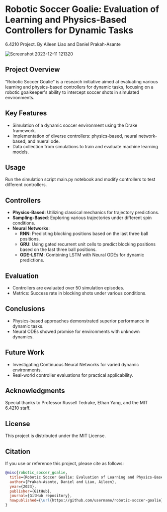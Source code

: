 # Robotic Soccer Goalie: Evaluation of Learning and Physics-Based Controllers for Dynamic Tasks
6.4210 Project. By Aileen Liao and Daniel Prakah-Asante

![Screenshot 2023-12-11 121320](https://github.com/aileenliao03/robotgoalie/assets/92823526/ff92af43-0bc7-4d93-83c8-7ea07a24afd6)

## Project Overview
"Robotic Soccer Goalie" is a research initiative aimed at evaluating various learning and physics-based controllers for dynamic tasks, focusing on a robotic goalkeeper's ability to intercept soccer shots in simulated environments.

## Key Features
- Simulation of a dynamic soccer environment using the Drake framework.
- Implementation of diverse controllers: physics-based, neural network-based, and nueral ode.
- Data collection from simulations to train and evaluate machine learning models.

## Usage
Run the simulation script main.py notebook and modify controllers to test different controllers.

## Controllers
- **Physics-Based**: Utilizing classical mechanics for trajectory predictions.
- **Sampling-Based**: Exploring various trajectories under different spin conditions.
- **Neural Networks**:
  - **RNN**: Predicting blocking positions based on the last three ball positions.
  - **GRU**: Using gated recurrent unit cells to predict blocking positions based on the last three ball positions.
  - **ODE-LSTM**: Combining LSTM with Neural ODEs for dynamic predictions.

## Evaluation
- Controllers are evaluated over 50 simulation episodes.
- Metrics: Success rate in blocking shots under various conditions.

## Conclusions
- Physics-based approaches demonstrated superior performance in dynamic tasks.
- Neural ODEs showed promise for environments with unknown dynamics.

## Future Work
- Investigating Continuous Neural Networks for varied dynamic environments.
- Real-world controller evaluations for practical applicability.

## Acknowledgments
Special thanks to Professor Russell Tedrake, Ethan Yang, and the MIT 6.4210 staff.

## License
This project is distributed under the MIT License. 

## Citation
If you use or reference this project, please cite as follows:

```bibtex
@misc{robotic_soccer_goalie,
  title={Robotic Soccer Goalie: Evaluation of Learning and Physics-Based Controllers for Dynamic Tasks},
  author={Prakah-Asante, Daniel and Liao, Aileen},
  year={2023},
  publisher={GitHub},
  journal={GitHub repository},
  howpublished={\url{https://github.com/username/robotic-soccer-goalie}}
} 

